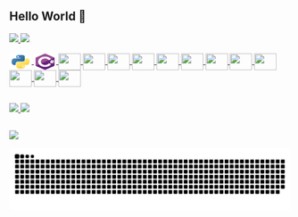 ## Hello World 👋

<div>
  <a href="https://github.com/L3C74M0">
  <img height="180em" src="https://github-readme-stats.vercel.app/api?username=L3C74M0&show_icons=true&theme=dracula&include_all_commits=true&count_private=true"/>
  <img height="180em" src="https://github-readme-stats.vercel.app/api/top-langs/?username=L3C74M0&layout=compact&langs_count=7&theme=dracula"/>
</div>
<div style="display: inline_block"><br>
  <img align="center" height="30" width="40" src="https://raw.githubusercontent.com/devicons/devicon/master/icons/python/python-original.svg">
  <img align="center" height="30" width="40" src="https://raw.githubusercontent.com/devicons/devicon/master/icons/csharp/csharp-original.svg">
  <img align="center" height="30" width="40" src="https://cdn.jsdelivr.net/gh/devicons/devicon/icons/java/java-original.svg">
  <img align="center" height="30" width="40" src="https://cdn.jsdelivr.net/gh/devicons/devicon/icons/spring/spring-original.svg">
  <img align="center" height="30" width="40" src="https://cdn.jsdelivr.net/gh/devicons/devicon/icons/postgresql/postgresql-original-wordmark.svg" />
  <img align="center" height="30" width="40" src="https://cdn.jsdelivr.net/gh/devicons/devicon/icons/bash/bash-original.svg" />
  <img align="center" height="30" width="40" src="https://cdn.jsdelivr.net/gh/devicons/devicon/icons/androidstudio/androidstudio-original.svg">
  <img align="center" height="30" width="40" src="https://cdn.jsdelivr.net/gh/devicons/devicon/icons/slack/slack-original.svg"> 
  <img align="center" height="30" width="40" src="https://cdn.jsdelivr.net/gh/devicons/devicon/icons/visualstudio/visualstudio-plain.svg">
  <img align="center" height="30" width="40" src="https://cdn.jsdelivr.net/gh/devicons/devicon/icons/anaconda/anaconda-original.svg">
  <img align="center" height="30" width="40" src="https://cdn.jsdelivr.net/gh/devicons/devicon/icons/django/django-plain-wordmark.svg" />
  <img align="center" height="30" width="40" src="https://cdn.jsdelivr.net/gh/devicons/devicon/icons/html5/html5-original.svg" />
  <img align="center" height="30" width="40" src="https://cdn.jsdelivr.net/gh/devicons/devicon/icons/javascript/javascript-original.svg">
  <img align="center" height="30" width="40" src="https://cdn.jsdelivr.net/gh/devicons/devicon/icons/unity/unity-original.svg">
</div>
  
  ## 
  
<div>
  <img src="https://img.shields.io/badge/Linux-FCC624?style=for-the-badge&logo=linux&logoColor=black" target="_blank">
  <img src="https://img.shields.io/badge/GIT-E44C30?style=for-the-badge&logo=git&logoColor=white" target="_blank">

</div>
  
  ##
  
<div> 
  <a href="https://www.linkedin.com/in/l3c74m0" target="_blank"><img src="https://img.shields.io/badge/-LinkedIn-%230077B5?style=for-the-badge&logo=linkedin&logoColor=white" target="_blank"></a>  
</div>
  
  ![Snake animation](https://github.com/L3C74M0/L3C74M0/blob/output/github-contribution-grid-snake.svg)
